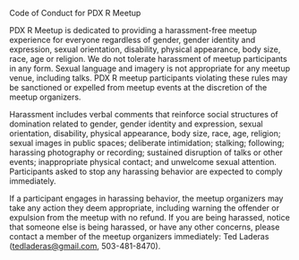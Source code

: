 Code of Conduct for PDX R Meetup

PDX R Meetup is dedicated to providing a harassment-free meetup experience for everyone regardless of gender, gender identity and expression, sexual orientation, disability, physical appearance, body size, race, age or religion. We do not tolerate harassment of meetup participants in any form. Sexual language and imagery is not appropriate for any meetup venue, including talks. PDX R meetup participants violating these rules may be sanctioned or expelled from meetup events at the discretion of the meetup organizers.

Harassment includes verbal comments that reinforce social structures of domination related to gender, gender identity and expression, sexual orientation, disability, physical appearance, body size, race, age, religion; sexual images in public spaces; deliberate intimidation; stalking; following; harassing photography or recording; sustained disruption of talks or other events; inappropriate physical contact; and unwelcome sexual attention. Participants asked to stop any harassing behavior are expected to comply immediately.

If a participant engages in harassing behavior, the meetup organizers may take any action they deem appropriate, including warning the offender or expulsion from the meetup with no refund. If you are being harassed, notice that someone else is being harassed, or have any other concerns, please contact a member of the meetup organizers immediately: Ted Laderas (tedladeras@gmail.com, 503-481-8470).
